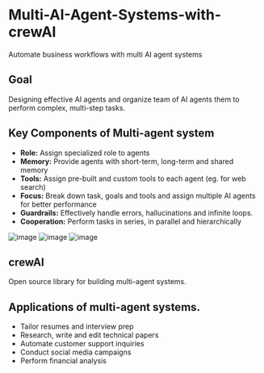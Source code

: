 # Multi-AI-Agent-Systems-with-crewAI
Automate business workflows with multi AI agent systems

## Goal
Designing effective AI agents and organize team of AI agents them to perform complex, multi-step tasks.

## Key Components of Multi-agent system
<ul>
  <li><b>Role:</b> Assign specialized role to agents</li>
  <li><b>Memory:</b> Provide agents with short-term, long-term and shared memory</li>
  <li><b>Tools:</b> Assign pre-built and custom tools to each agent (eg. for web search)</li>
  <li><b>Focus:</b> Break down task, goals and tools and assign multiple AI agents for better performance</li>
  <li><b>Guardrails:</b> Effectively handle errors, hallucinations and infinite loops.</li>
  <li><b>Cooperation:</b> Perform tasks in series, in parallel and hierarchically</li>
</ul>

![image](https://github.com/akj2018/Multi-AI-Agent-Systems-with-crewAI/assets/43956935/93a98968-ed9d-4979-902a-4843d0a0228e)
![image](https://github.com/akj2018/Multi-AI-Agent-Systems-with-crewAI/assets/43956935/ec2537e1-563c-4a94-a33e-4f811ca39eda)
![image](https://github.com/akj2018/Multi-AI-Agent-Systems-with-crewAI/assets/43956935/e54c7770-db7b-4464-b0c7-4b91c4e98acd)

## crewAI
Open source library for building multi-agent systems.

## Applications of multi-agent systems.
<ul>
  <li>Tailor resumes and interview prep</li>
  <li>Research, write and edit technical papers</li>
  <li>Automate customer support inquiries</li>
  <li>Conduct social media campaigns</li>
  <li>Perform financial analysis</li>
</ul>

